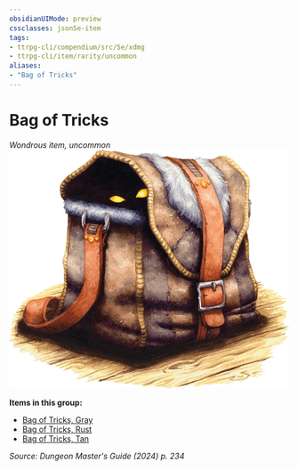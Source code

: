 ```yaml
---
obsidianUIMode: preview
cssclasses: json5e-item
tags:
- ttrpg-cli/compendium/src/5e/xdmg
- ttrpg-cli/item/rarity/uncommon
aliases: 
- "Bag of Tricks"
---
```

# Bag of Tricks
*Wondrous item, uncommon*  
![](3-Compendium/items/img/bag-of-tricks.webp#right)


**Items in this group:**

- [Bag of Tricks, Gray](3-Compendium/items/bag-of-tricks-gray-xdmg.md)
- [Bag of Tricks, Rust](3-Compendium/items/bag-of-tricks-rust-xdmg.md)
- [Bag of Tricks, Tan](3-Compendium/items/bag-of-tricks-tan-xdmg.md)

*Source: Dungeon Master's Guide (2024) p. 234*